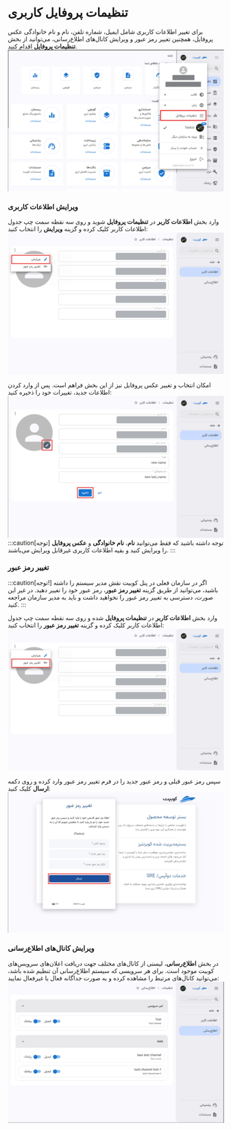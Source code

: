 # تنظیمات پروفایل کاربری

برای تغییر اطلاعات کاربری شامل ایمیل، شماره تلفن، نام و نام خانوادگی عکس پروفایل، همچنین تغییر رمز عبور و ویرایش کانال‌های اطلاع‌رسانی، می‌توانید از بخش **تنظیمات پروفایل** اقدام کنید.
![Profile: profile settings](profile-settings.png)

### ویرایش اطلاعات کاربری

وارد بخش **اطلاعات کاربر** در **تنظیمات پروفایل** شوید و روی سه نقطه سمت چپ جدول اطلاعات کاربر کلیک کرده و گزینه **ویرایش** را انتخاب کنید:
![Profile: edit profile info btn](edit-user-info-btn.png)

امکان انتخاب و تغییر عکس پروفایل نیز از این بخش فراهم است. پس از وارد کردن اطلاعات جدید، تغییرات خود را ذخیره کنید:
![Profile: edit user form](edit-user-form.png)
:::caution[توجه]
توجه داشته باشید که فقط می‌توانید **نام**، **نام خانوادگی** و **عکس پروفایل** را ویرایش کنید و بقیه اطلاعات کاربری غیرقابل ویرایش می‌باشند.
:::

### تغییر رمز عبور
:::caution[توجه!]
اگر در سازمان فعلی در پنل کوبیت نقش مدیر سیستم را داشته باشید، می‌توانید از طریق گزینه **تغییر رمز عبور**، رمز عبور خود را تغییر دهید. در غیر این صورت، دسترسی به تغییر رمز عبور را نخواهید داشت و باید به مدیر سازمان مراجعه کنید.
:::

وارد بخش **اطلاعات کاربر** در **تنظیمات پروفایل** شده و روی سه نقطه سمت چپ جدول اطلاعات کاربر کلیک کرده و گزینه **تغییر رمز عبور** را انتخاب کنید:
![Profile: change password btn](change-password-btn.png)

سپس رمز عبور قبلی و رمز عبور جدید را در فرم تغییر رمز عبور وارد کرده و روی دکمه **ارسال** کلیک کنید:
![Profile: change password form](change-password-form.png)

### ویرایش کانال‌های اطلاع‌رسانی

در بخش **اطلاع‌رسانی**، لیستی از کانال‌های مختلف جهت دریافت اعلان‌های سرویس‌های کوبیت موجود است. برای هر سرویسی که سیستم اطلاع‌رسانی آن تنظیم شده باشد، می‌توانید کانال‌های مرتبط را مشاهده کرده و به صورت جداگانه فعال یا غیرفعال نمایید:
![Profile: profile notices](profile-notices.png)
